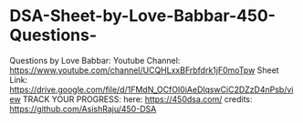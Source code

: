 # DSA-Sheet-by-Love-Babbar-450-Questions-
Questions by Love Babbar:
Youtube Channel: https://www.youtube.com/channel/UCQHLxxBFrbfdrk1jF0moTpw
Sheet Link: https://drive.google.com/file/d/1FMdN_OCfOI0iAeDlqswCiC2DZzD4nPsb/view
TRACK YOUR PROGRESS:
here: https://450dsa.com/
credits: https://github.com/AsishRaju/450-DSA
